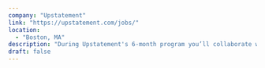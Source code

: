 ```yaml
---
company: "Upstatement"
link: "https://upstatement.com/jobs/"
location:
  - "Boston, MA"
description: "During Upstatement's 6-month program you’ll collaborate with creative directors, designers, and technologists to provide support across multiple project teams as you build the experience needed to take on increasingly challenging assignments."
draft: false
---
```

